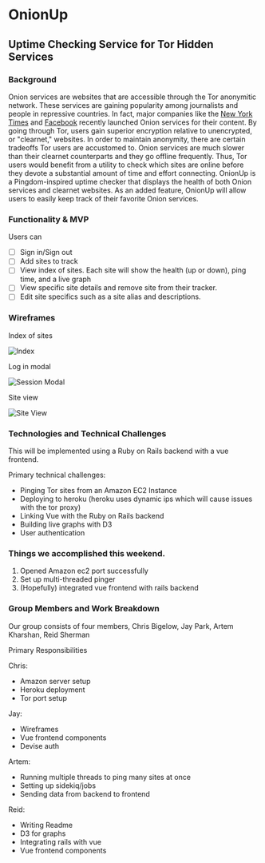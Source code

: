 # OnionUp

## Uptime Checking Service for Tor Hidden Services

### Background

Onion services are websites that are accessible through the Tor anonymitic network. These services are gaining popularity among journalists and people in repressive countries. In fact, major companies like the [New York Times](https://www.nytimes3xbfgragh.onion/) and [Facebook](https://facebookcorewwi.onion/) recently launched Onion services for their content. By going through Tor, users gain superior encryption relative to unencrypted, or "clearnet," websites. In order to maintain anonymity, there are certain tradeoffs Tor users are accustomed to. Onion services are much slower than their clearnet counterparts and they go offline frequently. Thus, Tor users would benefit from a utility to check which sites are online before they devote a substantial amount of time and effort connecting. OnionUp is a Pingdom-inspired uptime checker that displays the health of both Onion services and clearnet websites. As an added feature, OnionUp will allow users to easily keep track of their favorite Onion services.


### Functionality & MVP 

Users can 

- [ ] Sign in/Sign out 
- [ ] Add sites to track
- [ ] View index of sites. Each site will show the health (up or down), ping time, and a live graph
- [ ] View specific site details and remove site from their tracker.
- [ ] Edit site specifics such as a site alias and descriptions.

### Wireframes

Index of sites 

![Index](https://github.com/reidjs/onionup/blob/master/wireframes/index_view.png)

Log in modal 

![Session Modal](https://github.com/reidjs/onionup/blob/master/wireframes/session_modal.png)

Site view 

![Site View](https://github.com/reidjs/onionup/blob/master/wireframes/site_view.png)

### Technologies and Technical Challenges

This will be implemented using a Ruby on Rails backend with a vue frontend. 

Primary technical challenges:

* Pinging Tor sites from an Amazon EC2 Instance
* Deploying to heroku (heroku uses dynamic ips which will cause issues with the tor proxy)
* Linking Vue with the Ruby on Rails backend
* Building live graphs with D3
* User authentication 

### Things we accomplished this weekend.

1. Opened Amazon ec2 port successfully 
2. Set up multi-threaded pinger
3. (Hopefully) integrated vue frontend with rails backend

### Group Members and Work Breakdown

Our group consists of four members, Chris Bigelow, Jay Park, Artem Kharshan, Reid Sherman

Primary Responsibilities

Chris:

* Amazon server setup
* Heroku deployment
* Tor port setup

Jay: 

* Wireframes
* Vue frontend components 
* Devise auth 

Artem: 

* Running multiple threads to ping many sites at once
* Setting up sidekiq/jobs
* Sending data from backend to frontend 

Reid:

* Writing Readme 
* D3 for graphs 
* Integrating rails with vue 
* Vue frontend components
